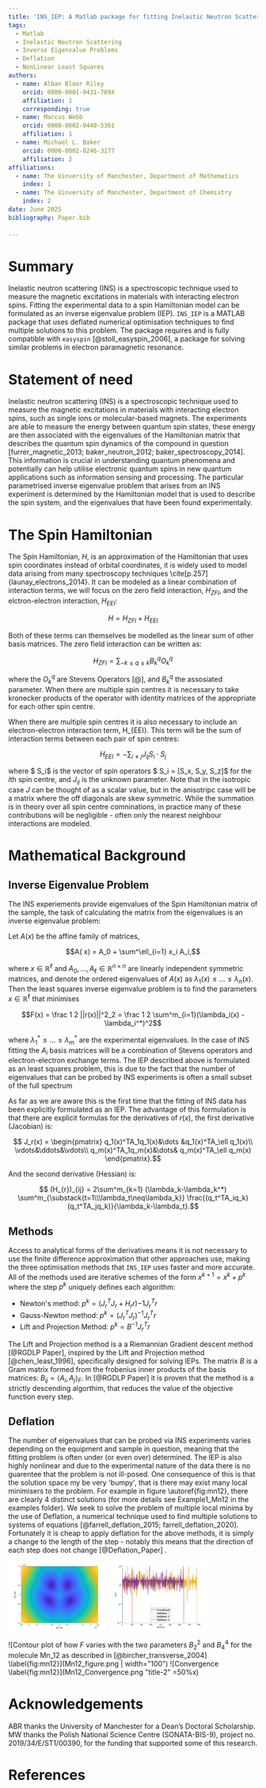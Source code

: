 ```yaml
---
title: 'INS_IEP: A Matlab package for fitting Inelastic Neutron Scattering data.'
tags:
  - Matlab 
  - Inelastic Neutron Scattering
  - Inverse Eigenvalue Problems
  - Deflation
  - NonLinear Least Squares
authors:
  - name: Alban Bloor Riley
    orcid: 0000-0001-9431-709X
    affiliation: 1
    corresponding: true
  - name: Marcus Webb
    orcid: 0000-0002-9440-5361
    affiliation: 1
  - name: Michael L. Baker
    orcid: 0000-0002-8246-3177
    affiliation: 2
affiliations:
  - name: The Uinversity of Manchester, Department of Mathematics
    index: 1
  - name: The Uinversity of Manchester, Department of Chemistry
    index: 2
date: June 2025
bibliography: Paper.bib

---
```


# Summary

Inelastic neutron scattering (INS) is a spectroscopic technique used to measure the magnetic excitations in materials with interacting electron spins. Fitting the experimental data to a spin Hamiltonian model can be formulated as an inverse eigenvalue problem (IEP). `INS_IEP` is a MATLAB package that uses deflated numerical optimisation techniques to find multiple solutions to this problem. The package requires and is fully compatible with `easyspin` [@stoll_easyspin_2006], a package for solving similar problems in electron paramagnetic resonance.

# Statement of need


Inelastic neutron scattering (INS) is a spectroscopic technique used to measure the magnetic excitations in materials with interacting electron spins, such as single ions or molecular-based magnets. The  experiments are able to measure the energy between quantum spin states, these energy are then associated with the eigenvalues of the Hamiltonian matrix that describes the quantum spin dynamics of the compound in question [furrer_magnetic_2013; baker_neutron_2012; baker_spectroscopy_2014]. This information is crucial in understanding quantum phenomena and potentially can help  utilise electronic quantum spins in new quantum applications such as information sensing and processing. The particular parametrised inverse eigenvalue problem that arises from an INS experiment is determined by the Hamiltonian model that is used to describe the spin system, and the eigenvalues that have been found experimentally.



# The Spin Hamiltonian

The Spin Hamiltonian, $H$, is an approximation of the Hamiltonian that uses spin coordinates instead of orbital coordinates, it is  widely used to model data arising from many spectroscopy techniques \cite[p.257]{launay_electrons_2014}. It can be modeled as a linear combination of interaction terms, we will focus on the zero field interaction, $H_{ZFI}$, and the elctron-electron interaction, $H_{EEI}$:

$$H = H_{ZFI} + H_{EEI} $$

Both of these terms can themselves be modelled as the linear sum of other basis matrices. The zero field interaction can be written as:

$$H_{ZFI} = \sum_{-k\leq q \leq k} B^q_kO^q_k$$

where the $O^q_k$ are Stevens Operators [@], and $B^q_k$ the assosiated parameter. When there are multiple spin centres it is necessary to take kronecker products of the operator with identity matrices of the appropriate for each other spin centre.

When there are multiple spin centres it is also necessary to include an electron-electron interaction term, H_{EEI}. This term will be the sum of interaction terms between each pair of spin centres:

$$H_{EEI} = -\sum_{i\neq j} J_{ij}  S_i\cdot  S_j$$

where $ S_i$ is the vector of spin operators $ S_i = [S_x, S_y, S_z]$ for the $i$th spin centre, and $J_{ij}$ is the unknown parameter. Note that in the isotropic case $J$ can be thought of as a scalar value, but in the anisotripc case will be a matrix where the off diagonals are skew symmetric. While the summation is in theory over all spin centre comninations, in practice many of these contributions will be negligible - often only the nearest neighbour interactions are modeled. 


# Mathematical Background 
## Inverse Eigenvalue Problem


The INS experiements provide eigenvalues of the Spin Hamiltonian matrix of the sample, the task of calculating the matrix from the eigenvalues is an inverse eigenvalue problem:

Let $A(x)$ be the affine family of matrices,

$$A( x) = A_0 + \sum^\ell_{i=1} x_i A_i,$$

where $x\in\mathbb R^\ell$ and $A_0,\dots,A_\ell \in \mathbb R^{n\times n}$ are linearly independent symmetric matrices, and denote the ordered eigenvalues of $A(x)$ as $\lambda_1(x)\leq\dots\leq\lambda_n(x)$.
Then the least squares inverse eigenvalue problem is to find the parameters $x \in \mathbb R^\ell$ that minimises

$$F(x) = \frac 1 2 ||r(x)||^2_2 = \frac 1 2 \sum^m_{i=1}(\lambda_i(x) - \lambda_i^*)^2$$

where  $\lambda_1^*\leq\ldots\leq\lambda_m^*$ are the experimental eigenvalues. In the case of INS fitting the $A_i$ basis matrices will be a combination of Stevens operators and electron-electron exchange terms. The IEP described above is formulated as an least squares problem, this is due to the fact that the number of eigenvalues that can be probed by INS experiments is often a small subset of the full spectrum

As far as we are aware this is the first time that the fitting of INS data has been explicitly formulated as an IEP. The advantage of this formulation is that there are explicit formulas for the derivatives of $r(x)$, the first derivative (Jacobian) is:

$$ J_r(x) = \begin{pmatrix}
        q_1(x)^TA_1q_1(x)&\dots &q_1(x)^TA_\ell q_1(x)\\
        \vdots&\ddots&\vdots\\
        q_m(x)^TA_1q_m(x)&\dots& q_m(x)^TA_\ell q_m(x)
    \end{pmatrix}.$$
    
And the second derivative (Hessian) is:
    
$$ (H_{r})_{ij}   = 2\sum^m_{k=1} (\lambda_k-\lambda_k^*) \sum^m_{\substack{t=1\\\lambda_t\neq\lambda_k}} \frac{(q_t^TA_iq_k)(q_t^TA_jq_k)}{\lambda_k-\lambda_t}.$$
## Methods

Access to analytical forms of the derivatives means it is not necessary to use the finite difference approximation that other approaches use, making the three optimisation  methods that ``INS_IEP`` uses faster and more accurate. All of the methods used are iterative schemes of the form $x^{k+1} = x^k +p^k$ where the step $p^k$ uniquely defines each algorithm:

-  Newton's method: $p^k = (J_r^TJ_r + H_rr){-1}J_r^Tr$
-  Gauss-Newton method: $p^k = (J_r^TJ_r)^{-1}J_r^Tr$
-  Lift and Projection Method: $p^k = B^{-1}J_r^Tr$

The Lift and Projection method is a a Riemannian Gradient descent method [@RGDLP Paper], inspired by the Lift and Projection method [@chen_least_1996], specifically designed for solving IEPs. The matrix $B$ is a Gram matrix formed from the frobenius inner products of the basis matrices: $B_{ij} = \langle A_i, A_j\rangle_F$. In [@RGDLP Paper] it is proven that the method is a strictly descending algorthim, that reduces the value of the objective function every step.

## Deflation 

The number of eigenvalues that can be probed via INS experiments varies  depending on the equipment and sample in question, meaning that the fitting problem is often under (or even over) determined. The IEP is also highly nonlinear and due to the experimental nature of the data there is no guarentee that the problem is not ill-posed. One consequence of this is that the solution space my be very 'bumpy', that is there may exist many local minimisers to the problem. For example in figure \autoref{fig:mn12}, there are clearly 4 distinct solutions (for more details see Example1_Mn12 in the examples folder). We seek to solve the problem of multiple local minima by the use of Deflation, a numerical technique used to find multiple solutions to systems of equations [@farrell_deflation_2015; farrell_deflation_2020]. Fortunately it is cheap to apply deflation for the above methods, it is simply a change to the length of the step - notably this means that the direction of each step does not change [@Deflation_Paper] . 

<img src="Mn12_figure.png" width="200" /> <img src="Mn12_Convergence.png" width="200" />

![Contour plot of how $F$ varies with the two parameters $B^2_2$ and $B_4^4$ for the molecule Mn\_12 as described in [@bircher_transverse_2004] \label{fig:mn12}](Mn12_figure.png | width="100") ![Convergence \label{fig:mn12}](Mn12_Convergence.png "title-2" =50%x)

# Acknowledgements

ABR thanks the University of Manchester for a Dean’s Doctoral Scholarship. MW thanks the Polish National Science Centre (SONATA-BIS-9), project no. 2019/34/E/ST1/00390, for the funding that supported some of this research. 

# References



